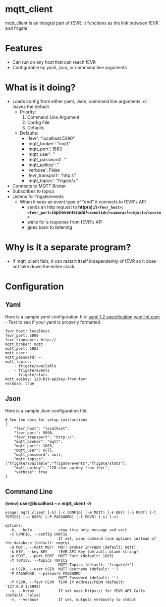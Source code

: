 # mqtt_client

mqtt_client is an integral part of fEVR.  It functions as the link between fEVR and frigate.

# Features
- Can run on any host that can reach fEVR
- Configurable by yaml, json, or command line arguments

# What is it doing?
- Loads config from either yaml, Json, command line arguments, or leaves the default
    - Priority:
        1. Command Line Argument
        2. Config File
        3. Defaults
    - Defaults:
        - 'fevr': "localhost:5090"
        - 'mqtt_broker': "mqtt"
        - 'mqtt_port': 1883
        - 'mqtt_user': ''
        - 'mqtt_password': ''
        - 'mqtt_apikey': ''
        - 'verbose': False
        - 'fevr_transport': 'http://'
        - 'mqtt_topics': "frigate/+"
- Connects to MQTT Broker
- Subscribes to topics
- Listens for frigate/events
    - When it sees an event type of "end" it connects to fEVR's API
        - sends an http request to **http(s)://`<fevr_host>`:`<fevr_port>`/api/events/add/`<eventid>`/`<camera>`/`<object>`/`<score>`**
        - waits for a response from fEVR's API
        - goes back to listening

# Why is it a separate program?
- If mqtt_client fails, it can restart itself independently of fEVR so it does not take down the entire stack.

# Configuration

## Yaml
Here is a sample yaml configuration file:
[yaml 1.2 specification](https://yaml.org/spec/1.2.2/)
[yamllint.com](https://yamllint.com) - Test to see if your yaml is properly formatted.
```
fevr_host: localhost
fevr_port: 5090
fevr_transport: http://
mqtt_broker: mqtt
mqtt_port: 1883
mqtt_user: ~
mqtt_password: ~
mqtt_topics:
    - frigate/available
    - frigate/events
    - frigate/stats
mqtt_apikey: 128-bit-apikey-from-fevr
verbose: true
```
## Json
Here is a sample Json configuration file:
```
# See the docs for setup instructions
{
    "fevr_host": "localhost",
    "fevr_port": 5090,
    "fevr_transport": "http://",
    "mqtt_broker": "mqtt",
    "mqtt_port": 1883,
    "mqtt_user": null,
    "mqtt_password": null,
    "mqtt_topics": ["frigate/available","frigate/events","frigate/stats"],
    "mqtt_apikey": "128-char-apikey-from-fevr",
    "verbose": true
}
```

## Command Line

**(venv) user@localhost:~> *mqtt_client -h***
```
usage: mqtt_client [-h] [-c CONFIG] [-m MQTT] [-k KEY] [-p PORT] [-t TOPICS] [-u USER] [-P PASSWORD] [-f FEVR] [-s] [-v]

options:
  -h, --help            show this help message and exit
  -c CONFIG, --config CONFIG
                        If set, uses command line options instead of the database (default: empty)
  -m MQTT, --mqtt MQTT  MQTT Broker IP/FQDN (default: mqtt)
  -k KEY, --key KEY     fEVR API Key (default: blank string)
  -p PORT, --port PORT  MQTT Port (default: 1883)
  -t TOPICS, --topics TOPICS
                        MQTT Topics (default: 'frigate/+')
  -u USER, --user USER  MQTT Username (default: '')
  -P PASSWORD, --password PASSWORD
                        MQTT Password (default: '')
  -f FEVR, --fevr FEVR  fEVR IP Address/FQDN (default: '127.0.0.1:5090)
  -s, --https           If set uses https:// for fEVR API Calls (default: False)
  -v, --verbose         If set, outputs verbosely to stdout
```